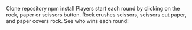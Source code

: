 Clone repository
npm install
Players start each round by clicking on the rock, paper or scissors button. 
Rock crushes scissors, scissors cut paper, and paper covers rock. See who wins each round!